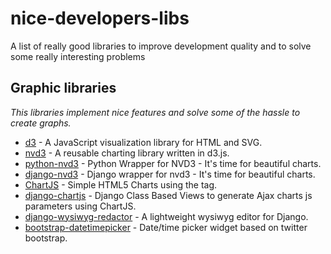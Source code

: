 # nice-developers-libs
A list of really good libraries to improve development quality and to solve some really interesting problems
## Graphic libraries

*This libraries implement nice features and solve some of the hassle to create graphs.*

* [d3](https://github.com/mbostock/d3) - A JavaScript visualization library for HTML and SVG.
* [nvd3](https://github.com/novus/nvd3) - A reusable charting library written in d3.js.
* [python-nvd3](https://github.com/areski/python-nvd3) - Python Wrapper for NVD3 - It's time for beautiful charts.
* [django-nvd3](https://github.com/areski/django-nvd3) - Django wrapper for nvd3 - It's time for beautiful charts.
* [ChartJS](https://github.com/nnnick/Chart.js) - Simple HTML5 Charts using the <canvas> tag.
* [django-chartjs](https://github.com/novafloss/django-chartjs) - Django Class Based Views to generate Ajax charts js parameters using ChartJS.
* [django-wysiwyg-redactor](https://github.com/douglasmiranda/django-wysiwyg-redactor) - A lightweight wysiwyg editor for Django.
* [bootstrap-datetimepicker](https://github.com/Eonasdan/bootstrap-datetimepicker) - Date/time picker widget based on twitter bootstrap.

